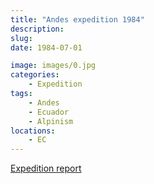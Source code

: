 ```yaml
---
title: "Andes expedition 1984"
description: 
slug: 
date: 1984-07-01

image: images/0.jpg
categories:
    - Expedition
tags:
    - Andes
    - Ecuador
    - Alpinism
locations:
    - EC
---
```


[Expedition report](/documents/andes1984.pdf)
